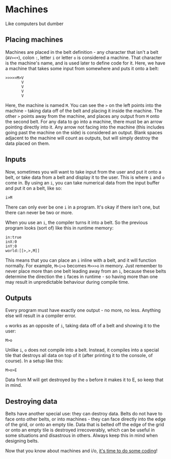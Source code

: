 # Machines
Like computers but dumber

## Placing machines
Machines are placed in the belt definition - any character that isn't a belt (`AV><+`), colon `:`, letter `i` or letter `o` is considered a machine. That character is the machine's name, and is used later to define code for it. Here, we have a machine that takes some input from somewhere and puts it onto a belt:
```
>>>>>M>V
       V
       V
       V
       V
```

Here, the machine is named `M`. You can see the `>` on the left points into the machine - taking data off of the belt and placing it inside the machine. The other `>` points away from the machine, and places any output from `M` onto the second belt. For any data to go into a machine, there must be an arrow pointing directly into it. Any arrow not facing into the machine (this includes going past the machine on the side) is considered an output. Blank spaces adjacent to the machine will count as outputs, but will simply destroy the data placed on them.

## Inputs
Now, sometimes you will want to take input from the user and put it onto a belt, or take data from a belt and display it to the user. This is where `i` and `o` come in. By using an `i`, you can take numerical data from the input buffer and put it on a belt, like so:
```
i>M
```
There can only ever be one `i` in a program. It's okay if there isn't one, but there can never be two or more.

When you use an `i`, the compiler turns it into a belt. So the previous program looks (sort of) like this in runtime memory:
```
in:true
inX:0
inY:0
world:[[>,>,M]]
```
This means that you can place an `i` inline with a belt, and it will function normally. For example, `M>i>o` becomes `M>>>o` in memory. Just remember to never place more than one belt leading away from an `i`, because these belts determine the direction the `i` faces in runtime - so having more than one may result in unpredictable behaviour during compile time.

## Outputs
Every program must have exactly one output - no more, no less. Anything else will result in a compiler error.

`o` works as an opposite of `i`, taking data off of a belt and showing it to the user:
```
M>o
```
Unlike `i`, `o` does not compile into a belt. Instead, it compiles into a special tile that destroys all data on top of it (after printing it to the console, of course). In a setup like this:
```
M>o>E
```
Data from M will get destroyed by the `o` before it makes it to E, so keep that in mind.

## Destroying data
Belts have another special use: they can destroy data. Belts do not have to face onto other belts, or into machines - they can face directly into the edge of the grid, or onto an empty tile. Data that is belted off the edge of the grid or onto an empty tile is destroyed irrecoverably, which can be useful in some situations and disastrous in others. Always keep this in mind when designing belts.

Now that you know about machines and i/o, [it's time to do some coding](https://github.com/CreatedorMade/bf-on-belts/blob/master/docs/coding.md)!
